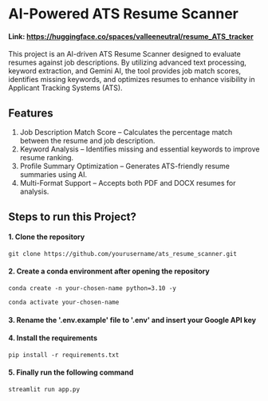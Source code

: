 # AI-Powered ATS Resume Scanner
#### Link: https://huggingface.co/spaces/valleeneutral/resume_ATS_tracker

This project is an AI-driven ATS Resume Scanner designed to evaluate resumes against job descriptions. By utilizing advanced text processing, keyword extraction, and Gemini AI, the tool provides job match scores, identifies missing keywords, and optimizes resumes to enhance visibility in Applicant Tracking Systems (ATS).

## Features
1. Job Description Match Score – Calculates the percentage match between the resume and job description.
2. Keyword Analysis – Identifies missing and essential keywords to improve resume ranking.
3. Profile Summary Optimization – Generates ATS-friendly resume summaries using AI.
4. Multi-Format Support – Accepts both PDF and DOCX resumes for analysis.

## Steps to run this Project?

#### 1. Clone the repository
```
git clone https://github.com/yourusername/ats_resume_scanner.git
```

#### 2. Create a conda environment after opening the repository
```
conda create -n your-chosen-name python=3.10 -y
```

```
conda activate your-chosen-name
```

#### 3. Rename the '.env.example' file to '.env' and insert your Google API key

#### 4. Install the requirements
```
pip install -r requirements.txt
```

#### 5. Finally run the following command
```
streamlit run app.py